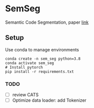 # SemSeg
Semantic Code Segmentation, paper [link](https://www.overleaf.com/project/6331cafdb13619ac9254afd8)

## Setup

Use conda to manage environments
```shell script
conda create -n sem_seg python=3.8
conda activate sem_seg
# Install pytorch
pip install -r requirements.txt
```


### TODO
- [ ] review CATS
- [ ] Optimize data loader: add Tokenizer
